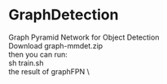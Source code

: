 # GraphDetection
Graph Pyramid Network for Object Detection \
Download graph-mmdet.zip \
then you can run: \
sh train.sh \
the result of graphFPN \
